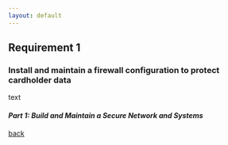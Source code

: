 ```yaml
---
layout: default
---
```


## Requirement 1
### Install and maintain a firewall configuration to protect cardholder data

text

#### _Part 1: Build and Maintain a Secure Network and Systems_

[back](../)
